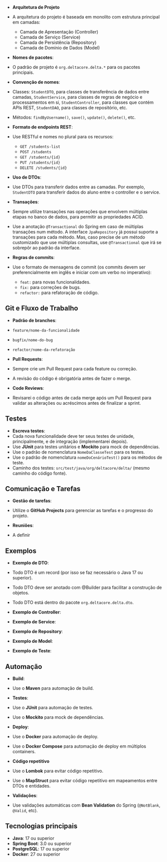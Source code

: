 - **Arquitetura de Projeto**
- A arquitetura do projeto é baseada em monolito com estrutura principal em camadas:
    - Camada de Apresentação (Controller)
    - Camada de Serviço (Service)
    - Camada de Persistência (Repository)
    - Camada de Domínio de Dados (Model)

- **Nomes de pacotes**:
- O padrão de projeto é `org.deltacore.delta.*` para os pacotes principais.

- **Convenção de nomes**:
- Classes: `StudentDTO`, para classes de transferência de dados entre camadas, `StudentService`, para classes de regras de negócio e processamentos em si, `StudentController`, para classes que contém APIs REST, `StudentDAO`, para classes de repositório, etc.
- Métodos: `findByUsername()`, `save()`, `update()`, `delete()`, etc.

- **Formato de endpoints REST**:
- Use RESTful e nomes no plural para os recursos:
    - `GET /students-list`
    - `POST /students`
    - `GET /students/{id}`
    - `PUT /students/{id}`
    - `DELETE /students/{id}`

- **Uso de DTOs**:
- Use DTOs para transferir dados entre as camadas. Por exemplo, `StudentDTO` para transferir dados do aluno entre o controller e o service.

- **Transações**:
- Sempre utilize transações nas operações que envolvem múltiplas etapas no banco de dados, para permitir as propriedades ACID.
- Use a anotação `@Transactional` do Spring em caso de múltiplas transações num método. A interface `JpaRepository` já possui suporte a transações para cada método. Mas, caso precise de um método customizado que use múltiplas consultas, use `@Transactional` que irá se sobrepôr ao padrão da interface.

- **Regras de commits**:
- Use o formato de mensagens de commit (os commits devem ser preferencialmente em inglês e iniciar com um verbo no imperativo):
    - `feat:` para novas funcionalidades.
    - `fix:` para correções de bugs.
    - `refactor:` para refatoração de código.

## Git e Fluxo de Trabalho

- **Padrão de branches**:
- `feature/nome-da-funcionalidade`
- `bugfix/nome-do-bug`
- `refactor/nome-da-refatoração`

- **Pull Requests**:
- Sempre crie um Pull Request para cada feature ou correção.
- A revisão do código é obrigatória antes de fazer o merge.

- **Code Reviews**:
- Revisarei o código antes de cada merge após um Pull Request para validar as alterações ou acréscimos antes de finalizar a sprint.

## Testes

- **Escreva testes**:
- Cada nova funcionalidade deve ter seus testes de unidade, principalmente, e de integração (implementarei depois).
- Use **JUnit** para testes unitários e **Mockito** para mock de dependências.
- Use o padrão de nomenclatura `NomeDaClasseTest` para os testes.
- Use o padrão de nomenclatura `nomeDoCenárioTest()` para os métodos de teste.
- Caminho dos testes: `src/test/java/org/deltacore/delta/` (mesmo caminho do código fonte).

## Comunicação e Tarefas

- **Gestão de tarefas**:
- Utilize o **GitHub Projects** para gerenciar as tarefas e o progresso do projeto.

- **Reuniões**:
- A definir

## Exemplos

- **Exemplo de DTO**:
- Todo DTO é um record (por isso se faz necessário o Java 17 ou superior).
- Todo DTO deve ser anotado com @Builder para facilitar a construção de objetos.
- Todo DTO está dentro do pacote `org.deltacore.delta.dto`.

- **Exemplo de Controller**:

- **Exemplo de Service**:

- **Exemplo de Repository**:

- **Exemplo de Model**:

- **Exemplo de Teste**:

## Automação

- **Build**:
- Use o **Maven** para automação de build.

- **Testes**:
- Use o **JUnit** para automação de testes.
- Use o **Mockito** para mock de dependências.

- **Deploy**:
- Use o **Docker** para automação de deploy.
- Use o **Docker Compose** para automação de deploy em múltiplos containers.

- **Código repetitivo**
- Use o **Lombok** para evitar código repetitivo.
- Use o **MapStruct** para evitar código repetitivo em mapeamentos entre DTOs e entidades.

- **Validações**:
- Use validações automáticas com **Bean Validation** do Spring (`@NotBlank`, `@Valid`, etc).

## Tecnologias principais
- **Java**: 17 ou superior
- **Spring Boot**: 3.0 ou superior
- **PostgreSQL**: 17 ou superior
- **Docker**: 27 ou superior